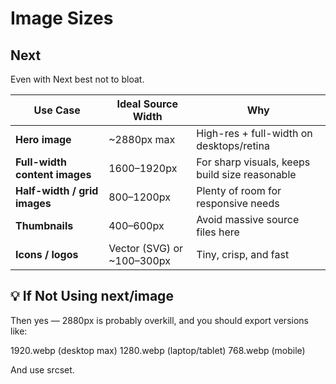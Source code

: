 # Image Sizes

## Next

Even with Next best not to bloat.

| Use Case                      | Ideal Source Width          | Why                                            |
| ----------------------------- | --------------------------- | ---------------------------------------------- |
| **Hero image**                | \~2880px max                | High-res + full-width on desktops/retina       |
| **Full-width content images** | 1600–1920px                 | For sharp visuals, keeps build size reasonable |
| **Half-width / grid images**  | 800–1200px                  | Plenty of room for responsive needs            |
| **Thumbnails**                | 400–600px                   | Avoid massive source files here                |
| **Icons / logos**             | Vector (SVG) or \~100–300px | Tiny, crisp, and fast                          |


## 💡  If Not Using next/image
Then yes — 2880px is probably overkill, and you should export versions like:

1920.webp (desktop max)
1280.webp (laptop/tablet)
768.webp (mobile)

And use srcset.

